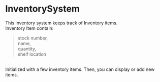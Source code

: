 # InventorySystem

This inventory system keeps track of Inventory items.
<br/>
Inventory Item contain:<br/>
<blockquote>
	stock number,<br/>
	name,<br/>
	quantity,<br/>
	shelf location<br/>
</blockquote>
<br/>
Initialized with a few inventory items. Then, you can display or add new items.
